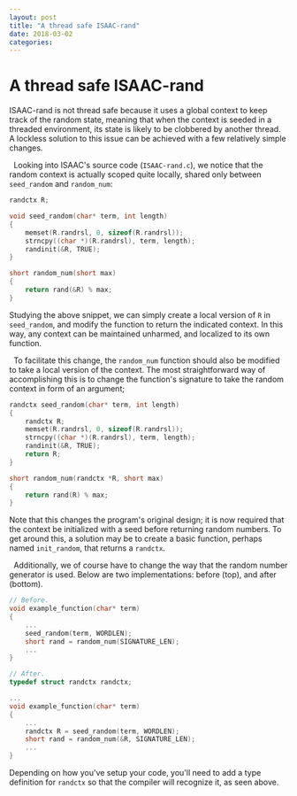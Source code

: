 ```yaml
---
layout: post
title: "A thread safe ISAAC-rand"
date: 2018-03-02
categories:
---
```


# A thread safe ISAAC-rand
ISAAC-rand is not thread safe because it uses a global context to keep track of the random state, meaning that when the context is seeded in a threaded environment, its state is likely to be clobbered by another thread.  A lockless solution to this issue can be achieved with a few relatively simple changes.

&nbsp;
Looking into ISAAC's source code (`ISAAC-rand.c`), we notice that the random context is actually scoped quite locally, shared only between `seed_random` and `random_num`:

```c
randctx R;

void seed_random(char* term, int length)
{
    memset(R.randrsl, 0, sizeof(R.randrsl));
    strncpy((char *)(R.randrsl), term, length);
    randinit(&R, TRUE);
}

short random_num(short max)
{
    return rand(&R) % max;
}
```

Studying the above snippet, we can simply create a local version of `R` in `seed_random`, and modify the function to return the indicated context.  In this way, any context can be maintained unharmed, and localized to its own function.

&nbsp;
To facilitate this change, the `random_num` function should also be modified to take a local version of the context.  The most straightforward way of accomplishing this is to change the function's signature to take the random context in form of an argument;

```c
randctx seed_random(char* term, int length)
{
    randctx R;
    memset(R.randrsl, 0, sizeof(R.randrsl));
    strncpy((char *)(R.randrsl), term, length);
    randinit(&R, TRUE);
    return R;
}

short random_num(randctx *R, short max)
{
    return rand(R) % max;
}
```

Note that this changes the program's original design; it is now required that the context be initialized with a seed before returning random numbers.  To get around this, a solution may be to create a basic function, perhaps named `init_random`, that returns a `randctx`.

&nbsp;
Additionally, we of course have to change the way that the random number generator is used.  Below are two implementations: before (top), and after (bottom).

```c
// Before.
void example_function(char* term)
{
    ...
    seed_random(term, WORDLEN);
    short rand = random_num(SIGNATURE_LEN);
    ...
}

// After.
typedef struct randctx randctx;

...
void example_function(char* term)
{
    ...
    randctx R = seed_random(term, WORDLEN);
    short rand = random_num(&R, SIGNATURE_LEN);
    ...
}
```

Depending on how you've setup your code, you'll need to add a type definition for `randctx` so that the compiler will recognize it, as seen above.
